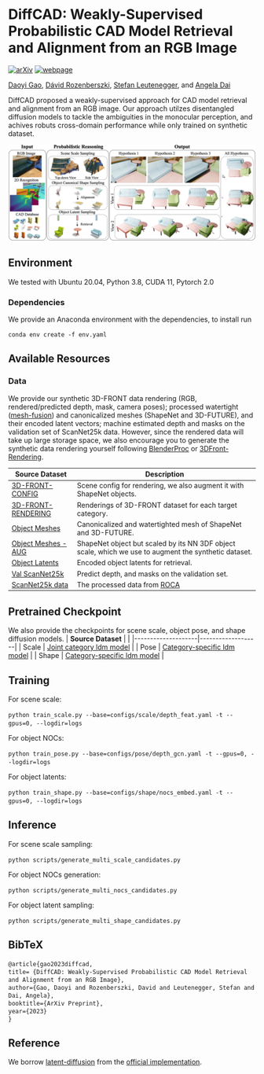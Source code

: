 # DiffCAD: Weakly-Supervised Probabilistic CAD Model Retrieval and Alignment from an RGB Image
[![arXiv](https://img.shields.io/badge/📃-arXiv%20-red.svg)](https://arxiv.org/abs/2311.18610)
[![webpage](https://img.shields.io/badge/🌐-Website%20-blue.svg)](https://daoyig.github.io/DiffCAD/) 

[Daoyi Gao](https://daoyig.github.io/), [Dávid Rozenberszki](https://rozdavid.github.io/), [Stefan Leutenegger](https://srl.cit.tum.de/members/leuteneg), and [Angela Dai](https://www.3dunderstanding.org/index.html)

DiffCAD proposed a weakly-supervised approach for CAD model retrieval and alignment from an RGB image. Our approach utilzes disentangled diffusion models to tackle the ambiguities in the monocular perception, and achives robuts cross-domain performance while only trained on synthetic dataset.

![DiffCAD](assets/teaser.jpg)


## Environment

We tested with Ubuntu 20.04, Python 3.8, CUDA 11, Pytorch 2.0

### Dependencies

We provide an Anaconda environment with the dependencies, to install run

```
conda env create -f env.yaml
```

## Available Resources

### Data
We provide our synthetic 3D-FRONT data rendering (RGB, rendered/predicted depth, mask, camera poses); processed watertight ([mesh-fusion](https://github.com/autonomousvision/occupancy_networks/tree/master/external/mesh-fusion)) and canonicalized meshes (ShapeNet and 3D-FUTURE), and their encoded latent vectors; machine estimated depth and masks on the validation set of ScanNet25k data. However, since the rendered data will take up large storage space, we also encourage you to generate the synthetic data rendering yourself following [BlenderProc](https://github.com/DLR-RM/BlenderProc) or [3DFront-Rendering](https://github.com/yinyunie/BlenderProc-3DFront).

| **Source Dataset**  |       **Description**        |
|--------------------| --------------|
| [3D-FRONT-CONFIG](https://syncandshare.lrz.de/getlink/fiMLEHNEu87SA4gTHcQkuB/3D-FRONT-CONFIG) | Scene config for rendering, we also augment it with ShapeNet objects. |
| [3D-FRONT-RENDERING](https://syncandshare.lrz.de/getlink/fiQUDhpSxJV3HJjQx66Ngb/3D-FRONT-RENDER) | Renderings of 3D-FRONT dataset for each target category. |
| [Object Meshes](https://syncandshare.lrz.de/getlink/fiQWpWzs5qSeXrt2JStEbT/Mesh)  | Canonicalized and watertighted mesh of ShapeNet and 3D-FUTURE. |
| [Object Meshes - AUG](https://syncandshare.lrz.de/getlink/fiAhSmZduitQM8FeLEU4Yy/Mesh-AUG)  | ShapeNet object but scaled by its NN 3DF object scale, which we use to augment the synthetic dataset. |
| [Object Latents](https://syncandshare.lrz.de/getlink/fi53KQjYS2MJgKdgc3zzAo/Latents) |  Encoded object latents for retrieval. |
| [Val ScanNet25k](https://syncandshare.lrz.de/getlink/fiKQasexdTsyRfqQV6YQSU/Scan2CAD_processed) | Predict depth, and masks on the validation set. |
| [ScanNet25k data](https://drive.google.com/drive/folders/1JbPidWsfcLyUswYQsulZN8HDFBTdoQog) | The processed data from [ROCA](https://github.com/cangumeli/ROCA) |



## Pretrained Checkpoint
We also provide the checkpoints for scene scale, object pose, and shape diffusion models.
| **Source Dataset** |                     |
|--------------------|-------------------|
| Scale | [Joint category ldm model](https://syncandshare.lrz.de/getlink/fiEuyDe5EusDujuetyk9UN/scale) |
| Pose | [Category-specific ldm model](https://syncandshare.lrz.de/getlink/fiSMR6RAwVS5ucGh2e9Mvu/pose) |
| Shape | [Category-specific ldm model](https://syncandshare.lrz.de/getlink/fiEdb3iPSjPg8QdcAnJ7ou/shape) |


## Training
For scene scale:

```python train_scale.py --base=configs/scale/depth_feat.yaml -t --gpus=0, --logdir=logs```

For object NOCs:

```python train_pose.py --base=configs/pose/depth_gcn.yaml -t --gpus=0, --logdir=logs```

For object latents:

```python train_shape.py --base=configs/shape/nocs_embed.yaml -t --gpus=0, --logdir=logs```


## Inference
For scene scale sampling:

```python scripts/generate_multi_scale_candidates.py```

For object NOCs generation:

```python scripts/generate_multi_nocs_candidates.py```

For object latent sampling:

```python scripts/generate_multi_shape_candidates.py```

## BibTeX

```
@article{gao2023diffcad,
title= {DiffCAD: Weakly-Supervised Probabilistic CAD Model Retrieval and Alignment from an RGB Image},
author={Gao, Daoyi and Rozenberszki, David and Leutenegger, Stefan and Dai, Angela},
booktitle={ArXiv Preprint},
year={2023}
}

```

## Reference
We borrow [latent-diffusion](https://arxiv.org/abs/2112.10752) from the [official implementation](https://github.com/CompVis/latent-diffusion).
